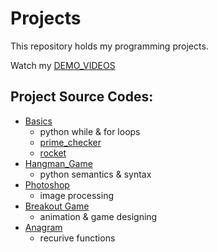 # Projects
This repository holds my programming projects.

Watch my [DEMO_VIDEOS](https://drive.google.com/drive/folders/1Gi3bn9qPW_gR0ISyGzVPLd5Bztdvd7rF?fbclid=IwAR36BW3v_bHn-Idsh-0_ROSWLwrXOzoervZId25OOzH2LX4b6FCGDfULdDg)

## Project Source Codes:
* [Basics](https://github.com/ChuangChihHan/MystanCodeProjects/tree/main/project/basics)
  * python while & for loops
  * [prime_checker](https://github.com/ChuangChihHan/MystanCodeProjects/blob/main/project/basics/prime_checker.py)
  * [rocket](https://github.com/ChuangChihHan/MystanCodeProjects/blob/main/project/basics/rocket.py)
* [Hangman_Game](https://github.com/ChuangChihHan/MystanCodeProjects/blob/main/project/hangman/hangman.py)
  * python semantics & syntax
* [Photoshop](https://github.com/ChuangChihHan/MystanCodeProjects/tree/main/project/photoshop)
  * image processing
* [Breakout Game](https://github.com/ChuangChihHan/MystanCodeProjects/tree/main/project/breakout_game)
  * animation & game designing
* [Anagram](https://github.com/ChuangChihHan/MystanCodeProjects/blob/main/project/anagram/anagram.py)
  * recurive functions
